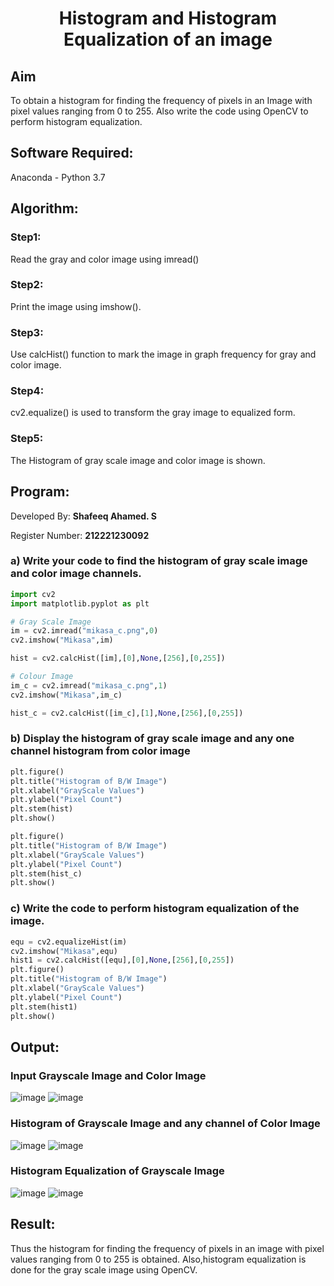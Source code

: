 # <p align="center">Histogram and Histogram Equalization of an image</p>

## Aim
To obtain a histogram for finding the frequency of pixels in an Image with pixel values ranging from 0 to 255. Also write the code using OpenCV to perform histogram equalization.

## Software Required:
Anaconda - Python 3.7

## Algorithm:
### Step1: 
Read the gray and color image using imread() 
### Step2:
Print the image using imshow().
### Step3:
Use calcHist() function to mark the image in graph frequency for gray and color image.
### Step4:
cv2.equalize() is used to transform the gray image to equalized form.
### Step5:
The Histogram of gray scale image and color image is shown.

## Program:
Developed By: **Shafeeq Ahamed. S**
</br>

Register Number: **212221230092**

### a) Write your code to find the histogram of gray scale image and color image channels.

```python
import cv2
import matplotlib.pyplot as plt

# Gray Scale Image
im = cv2.imread("mikasa_c.png",0)
cv2.imshow("Mikasa",im)

hist = cv2.calcHist([im],[0],None,[256],[0,255])

# Colour Image
im_c = cv2.imread("mikasa_c.png",1)
cv2.imshow("Mikasa",im_c)

hist_c = cv2.calcHist([im_c],[1],None,[256],[0,255])
```

### b) Display the histogram of gray scale image and any one channel histogram from color image

```py
plt.figure()
plt.title("Histogram of B/W Image")
plt.xlabel("GrayScale Values")
plt.ylabel("Pixel Count")
plt.stem(hist)
plt.show()

plt.figure()
plt.title("Histogram of B/W Image")
plt.xlabel("GrayScale Values")
plt.ylabel("Pixel Count")
plt.stem(hist_c)
plt.show()
```

### c) Write the code to perform histogram equalization of the image. 
```py
equ = cv2.equalizeHist(im)
cv2.imshow("Mikasa",equ)
hist1 = cv2.calcHist([equ],[0],None,[256],[0,255])
plt.figure()
plt.title("Histogram of B/W Image")
plt.xlabel("GrayScale Values")
plt.ylabel("Pixel Count")
plt.stem(hist1)
plt.show()
```
## Output:
### Input Grayscale Image and Color Image
![image](https://user-images.githubusercontent.com/93427237/229816886-4f272f87-463a-4378-90bc-d1bfca63a02d.png)
![image](https://user-images.githubusercontent.com/93427237/229817353-622c401d-63dc-4a4c-b069-0482b2d5afa4.png)


### Histogram of Grayscale Image and any channel of Color Image
![image](https://user-images.githubusercontent.com/93427237/229817011-290c1bb4-9ed9-40e6-aa87-acb1ab0c3aae.png)
![image](https://user-images.githubusercontent.com/93427237/229817481-e4ecc37c-59ba-41d9-92c1-542052166cdb.png)


### Histogram Equalization of Grayscale Image
![image](https://user-images.githubusercontent.com/93427237/229817147-b6f81b76-adfb-4321-99c3-7b075f13e923.png)
![image](https://user-images.githubusercontent.com/93427237/229817236-655526de-26e7-4d83-90c8-9eab1f0c5982.png)

## Result: 
Thus the histogram for finding the frequency of pixels in an image with pixel values ranging from 0 to 255 is obtained. Also,histogram equalization is done for the gray scale image using OpenCV.
